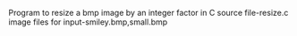 Program to resize a bmp image by an integer factor in C 
source file-resize.c
image files for input-smiley.bmp,small.bmp
